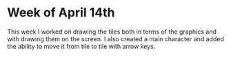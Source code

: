 # Week of April 14th

This week I worked on drawing the tiles both in terms of the graphics and with drawing them on the screen. I also created a main character
and added the ability to move it from tile to tile with arrow keys.
